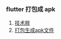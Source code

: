 ### flutter 打包成 apk

1. [技术胖](https://jspang.com/posts/2019/02/01/flutter-base4.html#%E7%AC%AC06%E8%8A%82%EF%BC%9Aflutter%E5%AE%A2%E6%88%B7%E7%AB%AF%E6%89%93%E5%8C%85)
2. [打包生成apk文件](https://www.jianshu.com/p/e29ed2e7436b)
